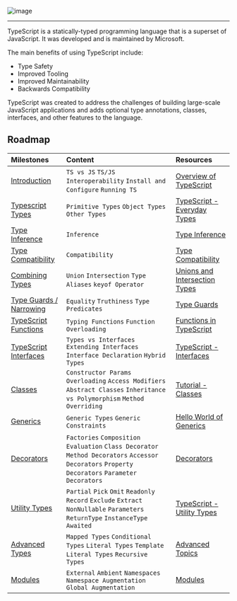 ![image](https://github.com/wesleydmscn-docs/typescript-roadmap/assets/124368605/057c39c3-7c61-4619-8e8f-b6919fa23b86)

---

TypeScript is a statically-typed programming language that is a superset of JavaScript.
It was developed and is maintained by Microsoft. 

The main benefits of using TypeScript include:

- Type Safety
- Improved Tooling
- Improved Maintainability
- Backwards Compatibility


TypeScript was created to address the challenges
of building large-scale JavaScript applications and adds optional type annotations, classes,
interfaces, and other features to the language.

## Roadmap

| Milestones                                                                                    | Content                                                                                                                                         | Resources                                                                                                       |
| :-------------------------------------------------------------------------------------------- | :---------------------------------------------------------------------------------------------------------------------------------------------- | :-------------------------------------------------------------------------------------------------------------- |
| [Introduction](https://github.com/wesleydmscn-docs/typescript-roadmap/milestone/1)            | `TS vs JS` `TS/JS Interoperability` `Install and Configure` `Running TS`                                                                        | [Overview of TypeScript](https://www.typescriptlang.org/docs/handbook/typescript-from-scratch.html)             |
| [Typescript Types](https://github.com/wesleydmscn-docs/typescript-roadmap/milestone/2)        | `Primitive Types` `Object Types` `Other Types`                                                                                                  | [TypeScript - Everyday Types](https://www.typescriptlang.org/docs/handbook/2/everyday-types.html)               |
| [Type Inference](https://github.com/wesleydmscn-docs/typescript-roadmap/milestone/3)          | `Inference`                                                                                                                                     | [Type Inference](https://www.typescriptlang.org/docs/handbook/type-inference.html#handbook-content)             |
| [Type Compatibility](https://github.com/wesleydmscn-docs/typescript-roadmap/milestone/4)      | `Compatibility`                                                                                                                                 | [Type Compatibility](https://www.typescriptlang.org/docs/handbook/type-compatibility.html)                      |
| [Combining Types](https://github.com/wesleydmscn-docs/typescript-roadmap/milestone/5)         | `Union` `Intersection` `Type Aliases` `keyof Operator`                                                                                          | [Unions and Intersection Types](https://www.typescriptlang.org/docs/handbook/unions-and-intersections.html)     |
| [Type Guards / Narrowing](https://github.com/wesleydmscn-docs/typescript-roadmap/milestone/6) | `Equality` `Truthiness` `Type Predicates`                                                                                                       | [Type Guards](https://www.typescriptlang.org/docs/handbook/2/narrowing.html#typeof-type-guards)                 |
| [TypeScript Functions](https://github.com/wesleydmscn-docs/typescript-roadmap/milestone/7)    | `Typing Functions` `Function Overloading`                                                                                                       | [Functions in TypeScript](https://www.typescriptlang.org/docs/handbook/2/functions.html)                        |
| [TypeScript Interfaces](https://github.com/wesleydmscn-docs/typescript-roadmap/milestone/8)   | `Types vs Interfaces` `Extending Interfaces` `Interface Declaration` `Hybrid Types`                                                             | [TypeScript - Interfaces](https://www.typescriptlang.org/docs/handbook/2/objects.html)                          |
| [Classes](https://github.com/wesleydmscn-docs/typescript-roadmap/milestone/9)                 | `Constructor Params` `Overloading` `Access Modifiers` `Abstract Classes` `Inheritance vs Polymorphism` `Method Overriding`                      | [Tutorial - Classes](https://www.typescriptlang.org/docs/handbook/2/classes.html)                               |
| [Generics](https://github.com/wesleydmscn-docs/typescript-roadmap/milestone/10)               | `Generic Types` `Generic Constraints`                                                                                                           | [Hello World of Generics](https://www.typescriptlang.org/docs/handbook/2/generics.html#hello-world-of-generics) |
| [Decorators](https://github.com/wesleydmscn-docs/typescript-roadmap/milestone/11)             | `Factories` `Composition` `Evaluation` `Class Decorator` `Method Decorators` `Accessor Decorators` `Property Decorators` `Parameter Decorators` | [Decorators](https://www.typescriptlang.org/docs/handbook/decorators.html#handbook-content)                     |
| [Utility Types](https://github.com/wesleydmscn-docs/typescript-roadmap/milestone/12)          | `Partial` `Pick` `Omit` `Readonly` `Record` `Exclude` `Extract` `NonNullable` `Parameters` `ReturnType` `InstanceType` `Awaited`                | [TypeScript - Utility Types](https://www.typescriptlang.org/docs/handbook/utility-types.html)                   |
| [Advanced Types](https://github.com/wesleydmscn-docs/typescript-roadmap/milestone/13)         | `Mapped Types` `Conditional Types` `Literal Types` `Template Literal Types` `Recursive Types`                                                   | [Advanced Topics](https://www.typescriptlang.org/docs/handbook/type-compatibility.html#advanced-topics)         |
| [Modules](https://github.com/wesleydmscn-docs/typescript-roadmap/milestone/14)                | `External` `Ambient` `Namespaces` `Namespace Augmentation` `Global Augmentation`                                                                | [Modules](https://www.typescriptlang.org/docs/handbook/modules.html#handbook-content)                           |